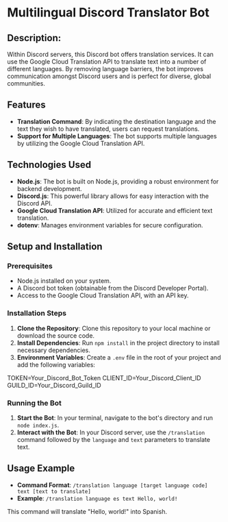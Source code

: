 # Multilingual Discord Translator Bot

## Description:

Within Discord servers, this Discord bot offers translation services. It can use the Google Cloud Translation API to translate text into a number of different languages. By removing language barriers, the bot improves communication amongst Discord users and is perfect for diverse, global communities.

## Features

- **Translation Command**: By indicating the destination language and the text they wish to have translated, users can request translations.
- **Support for Multiple Languages**: The bot supports multiple languages by utilizing the Google Cloud Translation API.

## Technologies Used

- **Node.js**: The bot is built on Node.js, providing a robust environment for backend development.
- **Discord.js**: This powerful library allows for easy interaction with the Discord API.
- **Google Cloud Translation API**: Utilized for accurate and efficient text translation.
- **dotenv**: Manages environment variables for secure configuration.

## Setup and Installation

### Prerequisites

- Node.js installed on your system.
- A Discord bot token (obtainable from the Discord Developer Portal).
- Access to the Google Cloud Translation API, with an API key.

### Installation Steps

1. **Clone the Repository**: Clone this repository to your local machine or download the source code.
2. **Install Dependencies**: Run `npm install` in the project directory to install necessary dependencies.
3. **Environment Variables**: Create a `.env` file in the root of your project and add the following variables:

TOKEN=Your_Discord_Bot_Token
CLIENT_ID=Your_Discord_Client_ID
GUILD_ID=Your_Discord_Guild_ID

### Running the Bot

1. **Start the Bot**: In your terminal, navigate to the bot's directory and run `node index.js`.
2. **Interact with the Bot**: In your Discord server, use the `/translation` command followed by the `language` and `text` parameters to translate text.

## Usage Example

- **Command Format**: `/translation language [target language code] text [text to translate]`
- **Example**: `/translation language es text Hello, world!`

This command will translate "Hello, world!" into Spanish.

